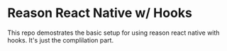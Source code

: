 # Reason React Native w/ Hooks

This repo demostrates the basic setup for using reason react native with hooks. It's just the complilation part.
